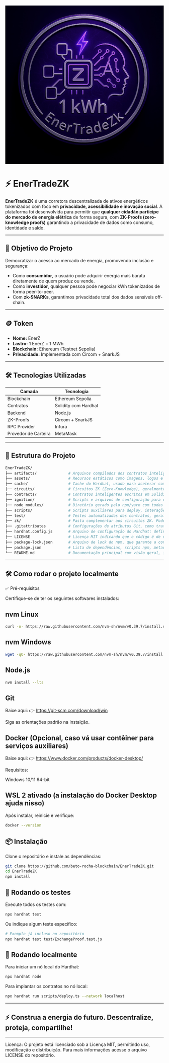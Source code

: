 ![EnerTradeZK](assets/image.jpeg)

# ⚡ EnerTradeZK

**EnerTradeZK** é uma corretora descentralizada de ativos energéticos tokenizados com foco em **privacidade, acessibilidade e inovação social**. A plataforma foi desenvolvida para permitir que **qualquer cidadão participe do mercado de energia elétrica** de forma segura, com **ZK-Proofs (zero-knowledge proofs)** garantindo a privacidade de dados como consumo, identidade e saldo.

---

## 🔋 Objetivo do Projeto

Democratizar o acesso ao mercado de energia, promovendo inclusão e segurança:
- Como **consumidor**, o usuário pode adquirir energia mais barata diretamente de quem produz ou vende.
- Como **investidor**, qualquer pessoa pode negociar kWh tokenizados de forma peer-to-peer.
- Com **zk-SNARKs**, garantimos privacidade total dos dados sensíveis off-chain.

---

## 🪙 Token

- **Nome:** EnerZ
- **Lastro:** 1 EnerZ = 1 MWh
- **Blockchain:** Ethereum (Testnet Sepolia)
- **Privacidade:** Implementada com Circom + SnarkJS

---

## 🛠️ Tecnologias Utilizadas

| Camada              | Tecnologia                             |
|---------------------|----------------------------------------|
| Blockchain          | Ethereum Sepolia                       |
| Contratos           | Solidity com Hardhat                   |
| Backend             | Node.js                                |
| ZK-Proofs           | Circom + SnarkJS                       |
| RPC Provider        | Infura                                 |
| Provedor de Carteira| MetaMask                               |

---

## 📁 Estrutura do Projeto

```bash
EnerTradeZK/
├── artifacts/              # Arquivos compilados dos contratos inteligentes gerados pelo Hardhat (bytecode, ABIs, etc.).
├── assets/                 # Recursos estáticos como imagens, logos e ícones usados na interface ou documentação.
├── cache/                  # Cache do Hardhat, usado para acelerar compilações e execuções repetidas.
├── circuits/               # Circuitos ZK (Zero-Knowledge), geralmente escritos em linguagens como Circom. Contêm as lógicas de verificação privada.
├── contracts/              # Contratos inteligentes escritos em Solidity. Aqui estão os contratos que definem a lógica de tokenização de energia, mercado, etc.
├── ignition/               # Scripts e arquivos de configuração para o **Ignition** do Hardhat (ferramenta moderna de deploy e testes automáticos).
├── node_modules/           # Diretório gerado pelo npm/yarn com todas as dependências do projeto instaladas.
├── scripts/                # Scripts auxiliares para deploy, interações com contratos ou geração de provas ZK. Executados via Hardhat.
├── test/                   # Testes automatizados dos contratos, geralmente escritos em JavaScript ou TypeScript usando frameworks como Mocha/Chai.
├── zk/                     # Pasta complementar aos circuitos ZK. Pode conter provas geradas, verificadores, setups de trusted setup, etc.
├── .gitattributes          # Configurações de atributos Git, como tratamento de arquivos de texto e merge.
├── hardhat.config.js       # Arquivo de configuração do Hardhat: define paths, redes, compilador, plugins, etc.
├── LICENSE                 # Licença MIT indicando que o código é de uso livre com atribuição.
├── package-lock.json       # Arquivo de lock do npm, que garante a consistência das versões de dependências.
├── package.json            # Lista de dependências, scripts npm, metadados do projeto.
└── README.md               # Documentação principal com visão geral, instruções de uso, instalação e exemplos.

```

---

## 🛠️ Como rodar o projeto localmente

✅ Pré-requisitos

Certifique-se de ter os seguintes softwares instalados:


## nvm Linux
```bash
curl -o- https://raw.githubusercontent.com/nvm-sh/nvm/v0.39.7/install.sh | bash
```


## nvm Windows
```bash
wget -qO- https://raw.githubusercontent.com/nvm-sh/nvm/v0.39.7/install.sh | bash
```


## Node.js
```bash
nvm install --lts
```


## Git


Baixe aqui: 👉 https://git-scm.com/download/win

Siga as orientações padrão na instalção.


## Docker (Opcional, caso vá usar contêiner para serviços auxiliares)

Baixe aqui: 👉 https://www.docker.com/products/docker-desktop/

Requisitos:

Windows 10/11 64-bit



## WSL 2 ativado (a instalação do Docker Desktop ajuda nisso)

Após instalar, reinicie e verifique:

```bash
docker --version
```


## 📦 Instalação
Clone o repositório e instale as dependências:

```bash
git clone https://github.com/beto-rocha-blockchain/EnerTradeZK.git
cd EnerTradeZK
npm install
```


## 🧪 Rodando os testes

Execute todos os testes com:

```bash
npx hardhat test
```


Ou indique algum teste específico:

```bash
# Exemplo já incluso no repositório
npx hardhat test test/ExchangeProof.test.js
```


## 🚀 Rodando localmente

Para iniciar um nó local do Hardhat:

```bash
npx hardhat node
```

Para implantar os contratos no nó local:

```bash
npx hardhat run scripts/deploy.ts --network localhost
```

---

## ⚡ Construa a energia do futuro. Descentralize, proteja, compartilhe!

---

Licença: O projeto está licenciado sob a Licença MIT, permitindo uso, modificação e distribuição. Para mais informações acesse o arquivo LICENSE do repositório.
